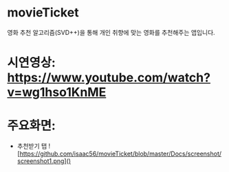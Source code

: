 ﻿# movieTicket
영화 추천 알고리즘(SVD++)을 통해 개인 취향에 맞는 영화를 추천해주는 앱입니다.

# 시연영상: <https://www.youtube.com/watch?v=wg1hso1KnME>
# 주요화면:
- 추천받기 탭
![https://github.com/isaac56/movieTicket/blob/master/Docs/screenshot/screenshot1.png]()

